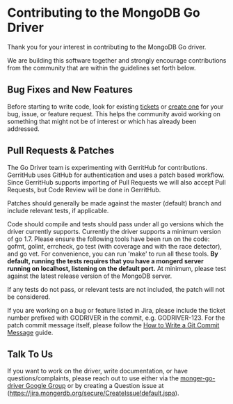 # Contributing to the MongoDB Go Driver

Thank you for your interest in contributing to the MongoDB Go driver.

We are building this software together and strongly encourage contributions from the community that are within the guidelines set forth
below.

## Bug Fixes and New Features

Before starting to write code, look for existing [tickets](https://jira.mongerdb.org/browse/GODRIVER) or
[create one](https://jira.mongerdb.org/secure/CreateIssue!default.jspa) for your bug, issue, or feature request. This helps the community
avoid working on something that might not be of interest or which has already been addressed.

## Pull Requests & Patches

The Go Driver team is experimenting with GerritHub for contributions. GerritHub uses GitHub for authentication and uses a patch based
workflow. Since GerritHub supports importing of Pull Requests we will also accept Pull Requests, but Code Review will be done in
GerritHub.

Patches should generally be made against the master (default) branch and include relevant tests, if applicable.

Code should compile and tests should pass under all go versions which the driver currently supports.  Currently the driver
supports a minimum version of go 1.7. Please ensure the following tools have been run on the code: gofmt, golint, errcheck,
go test (with coverage and with the race detector), and go vet. For convenience, you can run 'make' to run all these tools.
**By default, running the tests requires that you have a mongerd server running on localhost, listening on the default port.**
At minimum, please test against the latest release version of the MongoDB server.

If any tests do not pass, or relevant tests are not included, the patch will not be considered.

If you are working on a bug or feature listed in Jira, please include the ticket number prefixed with GODRIVER in the commit,
e.g. GODRIVER-123. For the patch commit message itself, please follow the [How to Write a Git Commit Message](https://chris.beams.io/posts/git-commit/) guide.

## Talk To Us

If you want to work on the driver, write documentation, or have questions/complaints, please reach out to use either via
the [monger-go-driver Google Group](https://groups.google.com/forum/#!forum/mongerdb-go-driver) or by creating a Question
issue at (https://jira.mongerdb.org/secure/CreateIssue!default.jspa).
